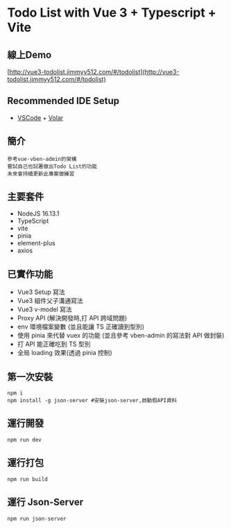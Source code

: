 # Todo List with Vue 3 + Typescript + Vite
## 線上Demo
[http://vue3-todolist.jimmyy512.com/#/todolist](http://vue3-todolist.jimmyy512.com/#/todolist)
## Recommended IDE Setup

- [VSCode](https://code.visualstudio.com/) + [Volar](https://marketplace.visualstudio.com/items?itemName=johnsoncodehk.volar)

## 簡介

```
參考vue-vben-admin的架構
嘗試自己也試著做出Todo List的功能
未來會持續更新此專案做練習
```

## 主要套件

- NodeJS 16.13.1
- TypeScript
- vite
- pinia
- element-plus
- axios

## 已實作功能

- Vue3 Setup 寫法
- Vue3 組件父子溝通寫法
- Vue3 v-model 寫法
- Proxy API (解決開發時,打 API 跨域問題)
- env 環境檔案變數 (並且能讓 TS 正確讀到型別)
- 使用 pinia 來代替 vuex 的功能 (並且參考 vben-admin 的寫法對 API 做封裝)
- 打 API 能正確吃到 TS 型別
- 全局 loading 效果(透過 pinia 控制)

## 第一次安裝

```sh=
npm i
npm install -g json-server #安裝json-server,啟動假API資料
```

## 運行開發

```sh=
npm run dev
```

## 運行打包

```sh=
npm run build
```

## 運行 Json-Server

```sh=
npm run json-server
```
